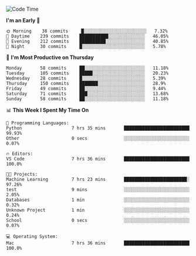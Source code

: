 <!--START_SECTION:waka-->
![Code Time](http://img.shields.io/badge/Code%20Time-299%20hrs%2032%20mins-blue)

**I'm an Early 🐤** 

```text
🌞 Morning    38 commits     █░░░░░░░░░░░░░░░░░░░░░░░░   7.32% 
🌆 Daytime    239 commits    ███████████░░░░░░░░░░░░░░   46.05% 
🌃 Evening    212 commits    ██████████░░░░░░░░░░░░░░░   40.85% 
🌙 Night      30 commits     █░░░░░░░░░░░░░░░░░░░░░░░░   5.78%

```
📅 **I'm Most Productive on Thursday** 

```text
Monday       58 commits     ██░░░░░░░░░░░░░░░░░░░░░░░   11.18% 
Tuesday      105 commits    █████░░░░░░░░░░░░░░░░░░░░   20.23% 
Wednesday    28 commits     █░░░░░░░░░░░░░░░░░░░░░░░░   5.39% 
Thursday     150 commits    ███████░░░░░░░░░░░░░░░░░░   28.9% 
Friday       49 commits     ██░░░░░░░░░░░░░░░░░░░░░░░   9.44% 
Saturday     71 commits     ███░░░░░░░░░░░░░░░░░░░░░░   13.68% 
Sunday       58 commits     ██░░░░░░░░░░░░░░░░░░░░░░░   11.18%

```


📊 **This Week I Spent My Time On** 

```text
💬 Programming Languages: 
Python                   7 hrs 35 mins       █████████████████████████   99.93% 
Other                    0 secs              ░░░░░░░░░░░░░░░░░░░░░░░░░   0.07%

🔥 Editors: 
VS Code                  7 hrs 36 mins       █████████████████████████   100.0%

🐱‍💻 Projects: 
Machine Learning         7 hrs 23 mins       ████████████████████████░   97.26% 
test                     9 mins              ░░░░░░░░░░░░░░░░░░░░░░░░░   2.05% 
Databases                1 min               ░░░░░░░░░░░░░░░░░░░░░░░░░   0.32% 
Unknown Project          1 min               ░░░░░░░░░░░░░░░░░░░░░░░░░   0.24% 
School                   0 secs              ░░░░░░░░░░░░░░░░░░░░░░░░░   0.07%

💻 Operating System: 
Mac                      7 hrs 36 mins       █████████████████████████   100.0%

```


<!--END_SECTION:waka-->
